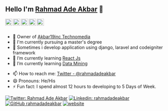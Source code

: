 ## Hello I'm [Rahmad Ade Akbar](https://www.akbar19inc.com) 👋

<a href="https://twitter.com/rahmadadeakbar">
  <img align="left" alt="Ade's Twitter" width="22px" src="https://cdn.jsdelivr.net/npm/simple-icons@v3/icons/twitter.svg" />
</a>
<a href="https://www.linkedin.com/in/rahmad-ade-akbar-28006b141/">
  <img align="left" alt="Ade's Linkdein" width="22px" src="https://cdn.jsdelivr.net/npm/simple-icons@v3/icons/linkedin.svg" />
</a>
<a href="https://github.com/rahmadadeakbar">
  <img align="left" alt="Ade's Github" width="22px" src="https://cdn.jsdelivr.net/npm/simple-icons@v3/icons/github.svg" />
</a>
<a href="https://web.facebook.com/rahmadade.akbar/">
  <img align="left" alt="Ade's Facebook" width="22px" src="https://cdn.jsdelivr.net/npm/simple-icons@v3/icons/facebook.svg" />
</a>
<a href="https://www.youtube.com/c/RahmadAdeAkbar">
  <img align="left" alt="Ade's Youtube" width="22px" src="https://cdn.jsdelivr.net/npm/simple-icons@v3/icons/youtube.svg" />
</a>
<br/>
<br/>

- 🔭 Owner of [Akbar19inc Technomedia](http://akbar19inc.com)
- 🔭 I'm currently pursuing a master's degree
- 🚀 Sometimes i develop application using django, laravel and codeigniter framework
- 🌱 I’m currently learning [React Js](https://reactjs.org)
- 🌱 I’m currently learning [Data Mining](https://www.kaggle.com/rahmadadeakbar)
<!-- - 👯 I’m looking to collaborate on [Blog](https://www.itsolutionstuff.com) -->
<!-- - 💬 Ask me about Laravel or any tech related stuff. -->
- 📫 How to reach me: [Twitter - @rahmadadeakbar](https://twitter.com/rahmadadeakbar)
- 😄 Pronouns: He/His
- ⚡ Fun fact: I spend almost 12 hours to developing to 5 Days of Week.

[![Twitter: Rahmad Ade Akbar](https://img.shields.io/twitter/follow/rahmadadeakbar?style=social)](https://twitter.com/rahmadadeakbar)
[![Linkedin: rahmadadeakbar](https://img.shields.io/badge/-rahmadadeakbar-blue?style=flat-square&logo=Linkedin&logoColor=white&link=https://www.linkedin.com/in/rahmad-ade-akbar-28006b141/)](https://www.linkedin.com/in/rahmad-ade-akbar-28006b141/)
[![GitHub rahmadadeakbar](https://img.shields.io/github/followers/rahmadadeakbar?label=follow&style=social)](https://github.com/rahmadadeakbar)
[![website](https://img.shields.io/badge/Blog-akbar19inc.com-00747a?style=flat-square&logo=google-chrome)](https://www.akbar19inc.com)
